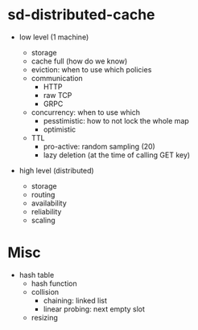 # sd-distributed-cache

- low level (1 machine)
  - storage
  - cache full (how do we know)
  - eviction: when to use which policies
  - communication
    - HTTP
    - raw TCP
    - GRPC 
  - concurrency: when to use which
    - pesstimistic: how to not lock the whole map
    - optimistic
  - TTL
    - pro-active: random sampling (20)
    - lazy deletion (at the time of calling GET key)

- high level (distributed)
  -  storage
  -  routing
  -  availability
  -  reliability
  -  scaling


# Misc
- hash table
  - hash function
  - collision
    - chaining: linked list
    - linear probing: next empty slot
  - resizing